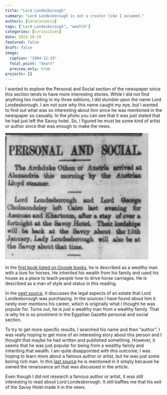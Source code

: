 ```yaml
---
title: "Lord Londesborough"
summary: "Lord Londesborough is not a creator like I assumed."
authors: [SaraCasimiro]
tags: ["Lord Londesborough", "wealth"]
categories: [curiosities]
date: 2022-10-19
featured: false
draft: false
image:
  caption: "1904-12-19"
  focal_point: "Smart"
  preview_only: true
projects: []
---
```


I wanted to explore the Personal and Social section of the newspaper since this section tends to have more interesting stories. While I did not find anything too riveting in my three editions, I did stumble upon the name Lord Londesborough. I am not sure why this name caught my eye, but I wanted to find out what was so interesting about him since he was mentioned in the newspaper so casually. In the photo you can see that it was just stated that he had just left the Savoy hotel. So, I figured he must be some kind of artist or author since that was enough to make the news.

![Image label](featured.jpg)

In the [first book listed on Google books](https://www.google.com/books/edition/The_Carriage_Journal/wMNEDwAAQBAJ?hl=en&gbpv=1&dq=lord+londesborough&pg=PA213&printsec=frontcover), he is described as a wealthy man with a love for horses. He inherited his wealth from his family and used his house as a place to teach people how to drive horse carriages. He is described as a man of style and status in this reading.  

In the [next source](https://www.google.com/books/edition/The_Law_Journal_Reports/dJe7CqoLvQgC?hl=en&gbpv=1&dq=lord+londesborough&pg=PA738&printsec=frontcover), it discusses the legal aspects of an estate that Lord Londesborough was purchasing. In the sources I have found about him it rarely ever mentions his career, which is originally what I thought he was popular for. Turns out, he is just a wealthy man from a wealthy family. That is why he is so prominent in the Egyptian Gazette personal and social section. 

To try to get more specific results, I searched his name and then “author”. I was really hoping to get more of an interesting story about this person and I thought that maybe he had written and published something. However, it seems that he was just popular for being from a wealthy family and inheriting that wealth. I am quite disappointed with this outcome; I was hoping to learn more about a famous author or artist, but he was just some boring rich man. In this [last source](https://www.google.com/books/edition/Memoirs_of_Robert_Houdin_written_by_hims/_TgBAAAAQAAJ?hl=en&gbpv=1&dq=lord+londesborough+writing&pg=RA1-PA22&printsec=frontcover) he is mentioned in it simply because he owned the renaissance art that was discussed in the article. 

Even though I did not research a famous author or artist, it was still interesting to read about Lord Londesborough. It still baffles me that his exit of the Savoy Hotel made it in the news. 